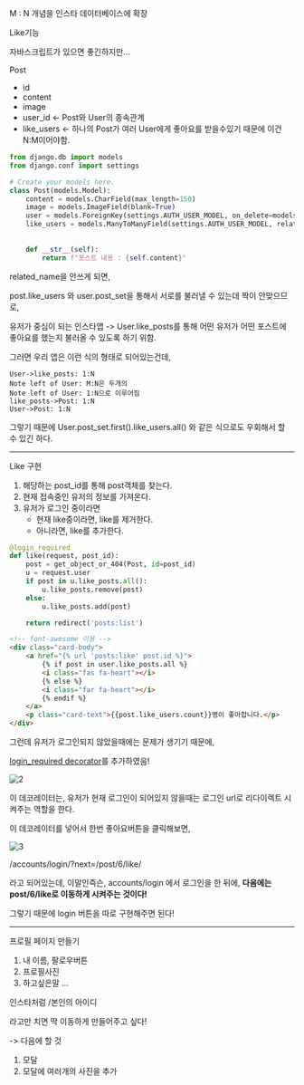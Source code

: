 M : N 개념을 인스타 데이터베이스에 확장

Like기능

자바스크립트가 있으면 좋긴하지만...

Post

* id
* content
* image
* user_id <- Post와 User의 종속관계
* like_users <- 하나의 Post가 여러 User에게 좋아요를 받을수있기 때문에 이건 N:M이어야함.

```python
from django.db import models
from django.conf import settings

# Create your models here.
class Post(models.Model):
    content = models.CharField(max_length=150)
    image = models.ImageField(blank=True)
    user = models.ForeignKey(settings.AUTH_USER_MODEL, on_delete=models.CASCADE)
    like_users = models.ManyToManyField(settings.AUTH_USER_MODEL, related_name="like_posts", blank=True)
    
    
    def __str__(self):
        return f"포스트 내용 : {self.content}"
```

related_name을 안쓰게 되면,

post.like_users 와 user.post_set을 통해서 서로를 불러낼 수 있는데 짝이 안맞으므로,

유저가 중심이 되는 인스타앱 -> User.like_posts를 통해 어떤 유저가 어떤 포스트에 좋아요를 했는지 불러올 수 있도록 하기 위함.

그러면 우리 앱은 이런 식의 형태로 되어있는건데,

```sequence
User->like_posts: 1:N
Note left of User: M:N은 두개의
Note left of User: 1:N으로 이루어짐
like_posts->Post: 1:N
User->Post: 1:N
```

그렇기 때문에 User.post_set.first().like_users.all() 와 같은 식으로도 우회해서 할 수 있긴 하다.

------------------------

Like 구현

1. 해당하는 post_id를 통해 post객체를 찾는다.
2. 현재 접속중인 유저의 정보를 가져온다.
3. 유저가 로그인 중이라면
   * 현재 like중이라면, like를 제거한다.
   * 아니라면, like를 추가한다.

```python
@login_required
def like(request, post_id):
    post = get_object_or_404(Post, id=post_id)
    u = request.user
    if post in u.like_posts.all():
        u.like_posts.remove(post)
    else:
        u.like_posts.add(post)

    return redirect('posts:list')
```

```html
<!-- font-awesome 이용 -->
<div class="card-body">
    <a href="{% url 'posts:like' post.id %}">
        {% if post in user.like_posts.all %}
        <i class="fas fa-heart"></i>
        {% else %}
        <i class="far fa-heart"></i>
        {% endif %}
    </a>
    <p class="card-text">{{post.like_users.count}}명이 좋아합니다.</p>
</div>
```

그런데 유저가 로그인되지 않았을때에는 문제가 생기기 때문에,

[login_required decorator](<https://docs.djangoproject.com/en/2.2/topics/auth/default/#the-login-required-decorator>)를 추가하였음!

![2](https://user-images.githubusercontent.com/37765338/56183827-042b2800-6053-11e9-9827-a13ce8c2eda6.PNG)

이 데코레이터는, 유저가 현재 로그인이 되어있지 않을때는 로그인 url로 리다이렉트 시켜주는 역할을 한다.

이 데코레이터를 넣어서 한번 좋아요버튼을 클릭해보면,

![3](https://user-images.githubusercontent.com/37765338/56183828-04c3be80-6053-11e9-885f-11a886b7ea04.PNG)

/accounts/login/?next=/post/6/like/ 

라고 되어있는데, 이말인즉슨, accounts/login 에서 로그인을 한 뒤에, **다음에는 post/6/like로 이동하게 시켜주는 것이다!**

그렇기 때문에 login 버튼을 따로 구현해주면 된다!

----------------------

프로필 페이지 만들기

1. 내 이름, 팔로우버튼
2. 프로필사진
3. 하고싶은말 ...

인스타처럼 /본인의 아이디 

라고만 치면 딱 이동하게 만들어주고 싶다!



-> 다음에 할 것

1. 모달
2. 모달에 여러개의 사진을 추가

